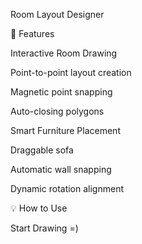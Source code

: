 Room Layout Designer

🎯 Features

Interactive Room Drawing

Point-to-point layout creation

Magnetic point snapping

Auto-closing polygons

Smart Furniture Placement

Draggable sofa

Automatic wall snapping

Dynamic rotation alignment

💡 How to Use

Start Drawing =)
